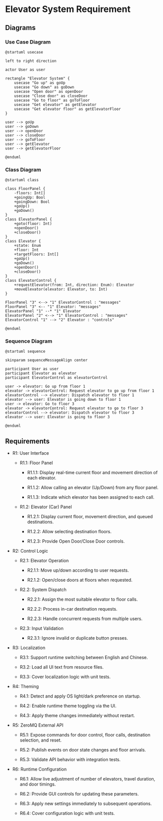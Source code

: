 # Elevator System Requirement

## Diagrams

### Use Case Diagram

```plantuml
@startuml usecase

left to right direction

actor User as user

rectangle "Elevator System" {
    usecase "Go up" as goUp
    usecase "Go down" as goDown
    usecase "Open door" as openDoor
    usecase "Close door" as closeDoor
    usecase "Go to floor" as goToFloor
    usecase "Get elevator" as getElevator
    usecase "Get elevator floor" as getElevatorFloor
}

user --> goUp
user --> goDown
user --> openDoor
user --> closeDoor
user --> goToFloor
user --> getElevator
user --> getElevatorFloor

@enduml
```

### Class Diagram

```plantuml
@startuml class

class FloorPanel {
    -floors: Int[]
    +goingUp: Bool
    +goingDown: Bool
    +goUp()
    +goDown()
}
class ElevatorPanel {
    +goto(floor: Int)
    +openDoor()
    +closeDoor()
}
class Elevator {
    +state: Enum
    +floor: Int
    +targetFloors: Int[]
    +goUp()
    +goDown()
    +openDoor()
    +closeDoor()
}
class ElevatorControl {
    +requestElevator(from: Int, direction: Enum): Elevator
    +moveElevator(elevator: Elevator, to: Int)
}

FloorPanel "3" <--> "1" ElevatorControl : "messages"
FloorPanel "3" <-- "1" Elevator: "messages"
ElevatorPanel "1" --* "1" Elevator
ElevatorPanel "2" <--> "1" ElevatorControl : "messages"
ElevatorControl "1" --> "2" Elevator : "controls"

@enduml
```

### Sequence Diagram

```plantuml
@startuml sequence

skinparam sequenceMessageAlign center

participant User as user
participant Elevator as elevator
participant ElevatorControl as elevatorControl

user -> elevator: Go up from floor 1
elevator -> elevatorControl: Request elevator to go up from floor 1
elevatorControl --> elevator: Dispatch elevator to floor 1
elevator --> user: Elevator is going down to floor 1
user -> elevator: Go to floor 3
elevator -> elevatorControl: Request elevator to go to floor 3
elevatorControl --> elevator: Dispatch elevator to floor 3
elevator --> user: Elevator is going to floor 3

@enduml
```

## Requirements

- R1: User Interface

  - R1.1: Floor Panel

    - R1.1.1: Display real-time current floor and movement direction of each elevator.

    - R1.1.2: Allow calling an elevator (Up/Down) from any floor panel.

    - R1.1.3: Indicate which elevator has been assigned to each call.

  - R1.2: Elevator (Car) Panel

    - R1.2.1: Display current floor, movement direction, and queued destinations.

    - R1.2.2: Allow selecting destination floors.

    - R1.2.3: Provide Open Door/Close Door controls.

- R2: Control Logic

  - R2.1: Elevator Operation

    - R2.1.1: Move up/down according to user requests.

    - R2.1.2: Open/close doors at floors when requested.

  - R2.2: System Dispatch

    - R2.2.1: Assign the most suitable elevator to floor calls.

    - R2.2.2: Process in-car destination requests.

    - R2.2.3: Handle concurrent requests from multiple users.

  - R2.3: Input Validation

    - R2.3.1: Ignore invalid or duplicate button presses.

- R3: Localization

  - R3.1: Support runtime switching between English and Chinese.

  - R3.2: Load all UI text from resource files.

  - R3.3: Cover localization logic with unit tests.

- R4: Theming

  - R4.1: Detect and apply OS light/dark preference on startup.

  - R4.2: Enable runtime theme toggling via the UI.

  - R4.3: Apply theme changes immediately without restart.

- R5: ZeroMQ External API

  - R5.1: Expose commands for door control, floor calls, destination selection, and reset.

  - R5.2: Publish events on door state changes and floor arrivals.

  - R5.3: Validate API behavior with integration tests.

- R6: Runtime Configuration

  - R6.1: Allow live adjustment of number of elevators, travel duration, and door timings.

  - R6.2: Provide GUI controls for updating these parameters.

  - R6.3: Apply new settings immediately to subsequent operations.

  - R6.4: Cover configuration logic with unit tests.
